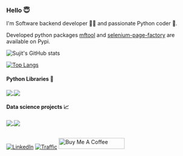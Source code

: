 ### Hello :innocent:

I'm Software backend developer :man_technologist: and passionate Python coder :pencil:.

Developed python packages [mftool](https://pypi.org/project/mftool) and [selenium-page-factory](https://pypi.org/project/selenium-page-factory) are available on Pypi. 

<!-- ![](https://komarev.com/ghpvc/?username=NayakwadiS&color=brightgree/n) -->


![Sujit's GitHub stats](https://github-readme-stats.vercel.app/api?username=NayakwadiS&show_icons=true&hide=contribs,issues&locale=en&hide_rank=true&include_all_commits=true&count_private=true)

[![Top Langs](https://github-readme-stats.vercel.app/api/top-langs/?username=NayakwadiS&layout=donut)](https://github.com/NayakwadiS/github-readme-stats)


#### Python Libraries :open_file_folder:
<a href="https://github.com/NayakwadiS/mftool">
  <img align="center" src="https://github-readme-stats.vercel.app/api/pin/?username=NayakwadiS&repo=mftool" />
</a>
<a href="https://github.com/NayakwadiS/selenium-page-factory">
  <img align="center" src="https://github-readme-stats.vercel.app/api/pin/?username=NayakwadiS&repo=selenium-page-factory" />
</a>

<br />

#### Data science projects :chart_with_upwards_trend:

<a href="https://github.com/NayakwadiS/Forecasting_Mutual_Funds">
  <img align="center" src="https://github-readme-stats.vercel.app/api/pin/?username=NayakwadiS&repo=Forecasting_Mutual_Funds" />
</a>
<a href="https://github.com/NayakwadiS/Forecasting_Cryptocurrency_INR">
  <img align="center" src="https://github-readme-stats.vercel.app/api/pin/?username=NayakwadiS&repo=Forecasting_Cryptocurrency_INR" />
</a>

<br />
<br />

[![LinkedIn](https://img.shields.io/badge/LinkedIn-0077B5?style=for-the-badge&logo=linkedin&logoColor=white)](https://www.linkedin.com/in/sujitnayakwadi/)
[![Traffic](https://img.shields.io/badge/Profile%20Visitors-172B4D?style=for-the-badge&logo=Opsgenie&logoColor=white)](https://github.com/NayakwadiS/mftool/graphs/traffic)
<a href="https://www.buymeacoffee.com/nayakwadis" target="_blank"><img src="https://cdn.buymeacoffee.com/buttons/default-orange.png" alt="Buy Me A Coffee" height="29" width="174">
</a>

<!-- #### Like my work and want to support me?

I'll be HAPPY to have some COFFEE(s) from you, to keep my brain active! &nbsp; -->


